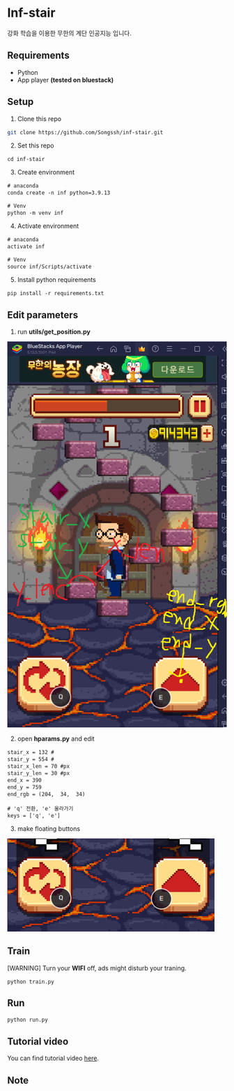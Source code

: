 # Inf-stair
강화 학습을 이용한 무한의 계단 인공지능 입니다. 

## Requirements
- Python
- App player **(tested on bluestack)**

## Setup
1. Clone this repo
```sh
git clone https://github.com/Songssh/inf-stair.git
```
2. Set this repo
```
cd inf-stair
```
3. Create environment
```
# anaconda
conda create -n inf python=3.9.13
```
```
# Venv
python -m venv inf
```
4. Activate environment
```
# anaconda
activate inf
```
```
# Venv
source inf/Scripts/activate
```
5. Install python requirements
```
pip install -r requirements.txt
```

## Edit parameters
1. run **utils/get_position.py**

![](./assets/stair.png)

2. open **hparams.py** and edit
```
stair_x = 132 #
stair_y = 554 #
stair_x_len = 70 #px
stair_y_len = 30 #px
end_x = 390
end_y = 759
end_rgb = (204,  34,  34)

# 'q' 전환, 'e' 올라가기
keys = ['q', 'e']
```
3. make floating buttons

![](./assets/key.png)

## Train
[WARNING] Turn your **WIFI** off, ads might disturb your traning.
```
python train.py
```

## Run
```
python run.py
```

## Tutorial video
You can find tutorial video [here]([https://](https://youtu.be/Sm51kj2WZvc)https://youtu.be/Sm51kj2WZvc).

## Note
